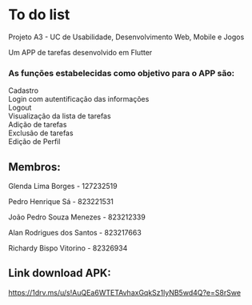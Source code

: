# To do list

Projeto A3 - UC de Usabilidade, Desenvolvimento Web, Mobile e Jogos

Um APP de tarefas desenvolvido em Flutter

### As funções estabelecidas como objetivo para o APP são:

Cadastro<br>
Login com autentificação das informações<br>
Logout<br>
Visualização da lista de tarefas<br>
Adição de tarefas<br>
Exclusão de tarefas<br>
Edição de Perfil<br>

## Membros:

Glenda Lima Borges - 127232519

Pedro Henrique Sá - 823221531

João Pedro Souza Menezes - 823212339

Alan Rodrigues dos Santos - 823217663

Richardy Bispo Vitorino - 82326934

## Link download APK:

https://1drv.ms/u/s!AuQEa6WTETAvhaxGqkSz1lyNB5wd4Q?e=S8rSwe
